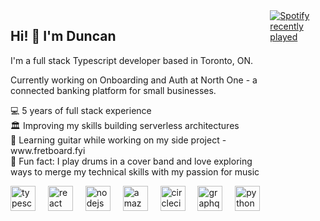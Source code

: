 <div style="display: flex; flex-direction: row;">

<div>
<h2 align="left">Hi! 👋 I'm Duncan</h2>

<p align="left">I'm a full stack Typescript developer based in Toronto, ON.</p> 
<p align="left">Currently working on Onboarding and Auth at North One - a connected banking platform for small businesses.</p>

<p align="left">💻 5 years of full stack experience<br>🏛️ Improving my skills building serverless architectures<br>🎸 Learning guitar while working on my side project - www.fretboard.fyi<br>🥁 Fun fact: I play drums in a cover band and love exploring ways to merge my technical skills with my passion for music</p>

<div align="left">
  <img src="https://cdn.jsdelivr.net/gh/devicons/devicon/icons/typescript/typescript-original.svg" height="40" alt="typescript logo"  />
  <img width="12" />
  <img src="https://cdn.jsdelivr.net/gh/devicons/devicon/icons/react/react-original.svg" height="40" alt="react logo"  />
  <img width="12" />
  <img src="https://cdn.jsdelivr.net/gh/devicons/devicon/icons/nodejs/nodejs-original.svg" height="40" alt="nodejs logo"  />
  <img width="12" />
  <img src="https://skillicons.dev/icons?i=aws" height="40" alt="amazonwebservices logo"  />
  <img width="12" />
  <img src="https://cdn.jsdelivr.net/gh/devicons/devicon/icons/circleci/circleci-plain.svg" height="40" alt="circleci logo"  />
  <img width="12" />
  <img src="https://cdn.jsdelivr.net/gh/devicons/devicon/icons/graphql/graphql-plain.svg" height="40" alt="graphql logo"  />
  <img width="12" />
  <img src="https://cdn.jsdelivr.net/gh/devicons/devicon/icons/python/python-original.svg" height="40" alt="python logo"  />
</div>
</div>

###

<div align="left">
  <a href="https://open.spotify.com/user/dmannguy">
    <img src="https://spotify-recently-played-readme.vercel.app/api?user=dmannguy&count=5" alt="Spotify recently played"  />
  </a>
</div>

###

</div>
